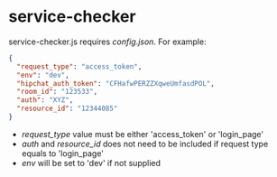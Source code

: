 # service-checker

service-checker.js requires *config.json*. For example:
```json
{
  "request_type": "access_token",
  "env": "dev",
  "hipchat_auth_token": "CFHafwPERZZXqweUmfasdPOL",
  "room_id": "123533",
  "auth": "XYZ",
  "resource_id": "12344085"
}
```
- *request_type* value must be either 'access_token' or 'login_page'
- *auth* and *resource_id* does not need to be included if request type equals to 'login_page'
- *env* will be set to 'dev' if not supplied
